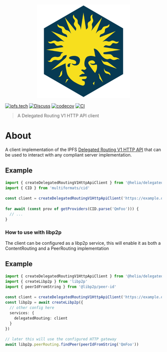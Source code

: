 <p align="center">
  <a href="https://github.com/ipfs/helia" title="Helia">
    <img src="https://raw.githubusercontent.com/ipfs/helia/main/assets/helia.png" alt="Helia logo" width="300" />
  </a>
</p>

[![ipfs.tech](https://img.shields.io/badge/project-IPFS-blue.svg?style=flat-square)](https://ipfs.tech)
[![Discuss](https://img.shields.io/discourse/https/discuss.ipfs.tech/posts.svg?style=flat-square)](https://discuss.ipfs.tech)
[![codecov](https://img.shields.io/codecov/c/github/ipfs/helia-delegated-routing-v1-http-api.svg?style=flat-square)](https://codecov.io/gh/ipfs/helia-delegated-routing-v1-http-api)
[![CI](https://img.shields.io/github/actions/workflow/status/ipfs/helia-delegated-routing-v1-http-api/js-test-and-release.yml?branch=main\&style=flat-square)](https://github.com/ipfs/helia-delegated-routing-v1-http-api/actions/workflows/js-test-and-release.yml?query=branch%3Amain)

> A Delegated Routing V1 HTTP API client

# About

A client implementation of the IPFS [Delegated Routing V1 HTTP API](https://specs.ipfs.tech/routing/http-routing-v1/) that can be used to interact with any compliant server implementation.

## Example

```typescript
import { createDelegatedRoutingV1HttpApiClient } from '@helia/delegated-routing-v1-http-api-client'
import { CID } from 'multiformats/cid'

const client = createDelegatedRoutingV1HttpApiClient('https://example.org')

for await (const prov of getProviders(CID.parse('QmFoo'))) {
  // ...
}
```

### How to use with libp2p

The client can be configured as a libp2p service, this will enable it as both a ContentRouting and a PeerRouting implementation

## Example

```typescript
import { createDelegatedRoutingV1HttpApiClient } from '@helia/delegated-routing-v1-http-api-client'
import { createLibp2p } from 'libp2p'
import { peerIdFromString } from '@libp2p/peer-id'

const client = createDelegatedRoutingV1HttpApiClient('https://example.org')
const libp2p = await createLibp2p({
  // other config here
  services: {
    delegatedRouting: client
  }
})

// later this will use the configured HTTP gateway
await libp2p.peerRouting.findPeer(peerIdFromString('QmFoo'))
```
